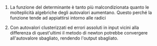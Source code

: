1. La funzione del determinante è tanto più malcondizionata quanto le molteplicità algebriche degli autovalori aumentano. Questo perché la funzione tende ad appiattirsi intorno alle radici

2. Con autovalori clusterizzati ed errori assoluti in input vicini alla differenza di quest'ultimi il metodo di newton potrebbe convergere all'autovalore sbagliato, rendendo l'output sbagliato.

